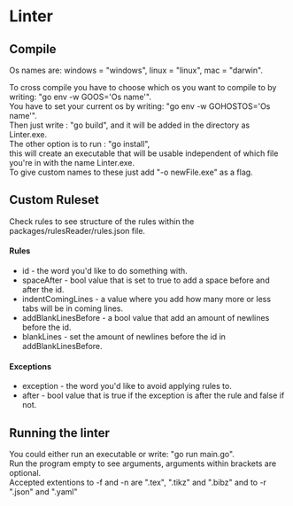 
# Linter

## Compile
Os names are: windows = "windows", linux = "linux", mac = "darwin".

To cross compile you have to choose which os you want to compile to by writing: "go env -w GOOS='Os name'".  
You have to set your current os by writing: "go env -w GOHOSTOS='Os name'".  
Then just write : "go build", and it will be added in the directory as Linter.exe.  
The other option is to run : "go install",  
this will create an executable that will be usable independent of which file you're in with the name Linter.exe.  
To give custom names to these just add "-o newFile.exe" as a flag.  


## Custom Ruleset
Check rules to see structure of the rules within the packages/rulesReader/rules.json file.

#### Rules
* id - the word you'd like to do something with.
* spaceAfter - bool value that is set to true to add a space before and after the id.
* indentComingLines - a value where you add how many more or less tabs will be in coming lines.
* addBlankLinesBefore - a bool value that add an amount of newlines before the id.
* blankLines - set the amount of newlines before the id in addBlankLinesBefore.

#### Exceptions
* exception - the word you'd like to avoid applying rules to.
* after - bool value that is true if the exception is after the rule and false if not.


## Running the linter
You could either run an executable or write: "go run main.go".  
Run the program empty to see arguments, arguments within brackets are optional.  
Accepted extentions to -f and -n are ".tex", ".tikz" and ".bibz" and to -r ".json" and ".yaml"